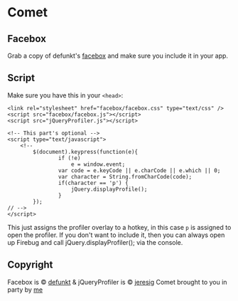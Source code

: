 Comet
=====

Facebox
-------

Grab a copy of defunkt's [facebox](http://github.com/defunkt/facebox) and make sure you include it in your app.

Script
------

Make sure you have this in your `<head>`:

	<link rel="stylesheet" href="facebox/facebox.css" type="text/css" />
	<script src="facebox/facebox.js"></script>
	<script src="jQueryProfiler.js"></script>
	
	<!-- This part's optional -->
	<script type="text/javascript">
		<!--
			$(document).keypress(function(e){
					if (!e)
						e = window.event;
					var code = e.keyCode || e.charCode || e.which || 0;
					var character = String.fromCharCode(code);
					if(character == 'p') {
						jQuery.displayProfile();
					}
			});	
	// -->
	</script>
	
This just assigns the profiler overlay to a hotkey, in this case `p` is assigned to open the profiler. If you don't want to include it, then you can always open up Firebug and call jQuery.displayProfiler(); via the console.

Copyright
---------

Facebox is &copy; [defunkt](http://www.github.com/defunkt) &amp; jQueryProfiler is &copy; [jeresig](http://www.github.com/jeresig)
Comet brought to you in party by [me](http://www.github.com/marksands)